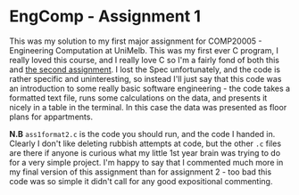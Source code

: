 # EngComp - Assignment 1
This was my solution to my first major assignment for COMP20005 - Engineering Computation at UniMelb. This was my first ever C program, I really loved this course, and I really love C so I'm a fairly fond of both this and [the second assignment](https://github.com/Rogimus/EngComp---Assignment-2). I lost the Spec unfortunately, and the code is rather specific and uninteresting, so instead I'll just say that this code was an introduction to some really basic software engineering - the code takes a formatted text file, runs some calculations on the data, and presents it nicely in a table in the terminal. In this case the data was presented as floor plans for appartments.

**N.B** `ass1format2.c` is the code you should run, and the code I handed in. Clearly I don't like deleting rubbish attempts at code, but the other `.c` files are there if anyone is curious what my little 1st year brain was trying to do for a very simple project. I'm happy to say that I commented much more in my final version of this assignment than for assignment 2 - too bad this code was so simple it didn't call for any good expositional commenting.
